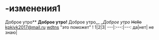 # -изменения1
 Доброе утро**
**Доброе утро!**
Доброе утро__
__Доброе  утро_
~~Hello~~
<kpkivk2017@mail.ru>
[wdtns](https://yandex.ru/images/search?text=%D1%86%D0%B2%D0%B5%D1%82%D1%8B&img_url=https%3A%2F%2Fwallbox.ru%2Fwallpapers%2Fmain%2F201407%2F7c0be3ee2f89b7f.jpg&pos=5&rpt=simage&stype=image&lr=11144&parent-reqid=1571645551230670-1033351193905131940200105-sas1-5632&source=wiz ) "это поможет"
! [](https://yandex.ru/images/search?pos=2&from=tabbar&img_url=https%3A%2F%2Fclipart.info%2Fimages%2Fccovers%2F1495750737Feeling-Happy-emoticon-emoji-.png&text=%D1%81%D0%BC%D0%B0%D0%B9%D0%BB%D0%B8%D0%BA%D0%B8&rpt=simage)
1|2|3|
---|:---:|---:
да|нет| не знаю|

